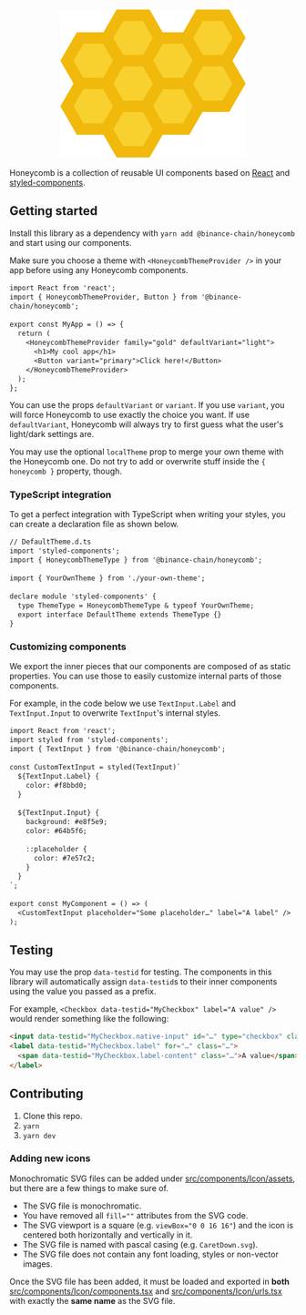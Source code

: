 <p align="center"><img src="docs/logo.svg" alt="Honeycomb" /></p>

Honeycomb is a collection of reusable UI components based on [React](https://reactjs.org/) and
[styled-components](https://www.styled-components.com/).

## Getting started

Install this library as a dependency with `yarn add @binance-chain/honeycomb` and start using our
components.

Make sure you choose a theme with `<HoneycombThemeProvider />` in your app before using any
Honeycomb components.

```tsx
import React from 'react';
import { HoneycombThemeProvider, Button } from '@binance-chain/honeycomb';

export const MyApp = () => {
  return (
    <HoneycombThemeProvider family="gold" defaultVariant="light">
      <h1>My cool app</h1>
      <Button variant="primary">Click here!</Button>
    </HoneycombThemeProvider>
  );
};
```

You can use the props `defaultVariant` or `variant`. If you use `variant`, you will force Honeycomb
to use exactly the choice you want. If use `defaultVariant`, Honeycomb will always try to first
guess what the user's light/dark settings are.

You may use the optional `localTheme` prop to merge your own theme with the Honeycomb one. Do not
try to add or overwrite stuff inside the `{ honeycomb }` property, though.

### TypeScript integration

To get a perfect integration with TypeScript when writing your styles, you can create a declaration
file as shown below.

```tsx
// DefaultTheme.d.ts
import 'styled-components';
import { HoneycombThemeType } from '@binance-chain/honeycomb';

import { YourOwnTheme } from './your-own-theme';

declare module 'styled-components' {
  type ThemeType = HoneycombThemeType & typeof YourOwnTheme;
  export interface DefaultTheme extends ThemeType {}
}
```

### Customizing components

We export the inner pieces that our components are composed of as static properties. You can use
those to easily customize internal parts of those components.

For example, in the code below we use `TextInput.Label` and `TextInput.Input` to overwrite
`TextInput`'s internal styles.

```tsx
import React from 'react';
import styled from 'styled-components';
import { TextInput } from '@binance-chain/honeycomb';

const CustomTextInput = styled(TextInput)`
  ${TextInput.Label} {
    color: #f8bbd0;
  }

  ${TextInput.Input} {
    background: #e8f5e9;
    color: #64b5f6;

    ::placeholder {
      color: #7e57c2;
    }
  }
`;

export const MyComponent = () => (
  <CustomTextInput placeholder="Some placeholder…" label="A label" />
);
```

## Testing

You may use the prop `data-testid` for testing. The components in this library will automatically
assign `data-testid`s to their inner components using the value you passed as a prefix.

For example, `<Checkbox data-testid="MyCheckbox" label="A value" />` would render something like the
following:

```html
<input data-testid="MyCheckbox.native-input" id="…" type="checkbox" class="…" value="false" />
<label data-testid="MyCheckbox.label" for="…" class="…">
  <span data-testid="MyCheckbox.label-content" class="…">A value</span>
</label>
```

## Contributing

1. Clone this repo.
2. `yarn`
3. `yarn dev`

### Adding new icons

Monochromatic SVG files can be added under [src/components/Icon/assets](src/components/Icon/assets),
but there are a few things to make sure of.

- The SVG file is monochromatic.
- You have removed all `fill=""` attributes from the SVG code.
- The SVG viewport is a square (e.g. `viewBox="0 0 16 16"`) and the icon is centered both
  horizontally and vertically in it.
- The SVG file is named with pascal casing (e.g. `CaretDown.svg`).
- The SVG file does not contain any font loading, styles or non-vector images.

Once the SVG file has been added, it must be loaded and exported in **both**
[src/components/Icon/components.tsx](src/components/Icon/components.tsx) and
[src/components/Icon/urls.tsx](src/components/Icon/urls.tsx) with exactly the **same name** as the
SVG file.
